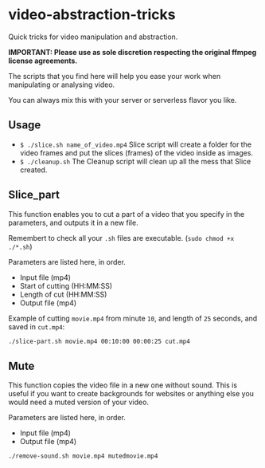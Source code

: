# video-abstraction-tricks
Quick tricks for video manipulation and abstraction.

__IMPORTANT: Please use as sole discretion respecting the 
             original ffmpeg license agreements.__

The scripts that you find here will help you ease your work
when manipulating or analysing video.

You can always mix this with your server or serverless flavor
you like.

## Usage

* `$ ./slice.sh name_of_video.mp4` Slice script will create a folder for the video frames
   and put the slices (frames) of the video inside as images.
* `$ ./cleanup.sh` The Cleanup script will clean up all the mess that Slice created.

## Slice_part
This function enables you to cut a part of a video that you specify in the parameters, and outputs it in a new file.

Remembert to check all your `.sh` files are executable. (`sudo chmod +x ./*.sh`)

Parameters are listed here, in order.

* Input file (mp4)
* Start of cutting (HH:MM:SS)
* Length of cut (HH:MM:SS)
* Output file (mp4)

Example of cutting `movie.mp4` from minute `10`, and length of `25` seconds, and saved in `cut.mp4`:
```bash
./slice-part.sh movie.mp4 00:10:00 00:00:25 cut.mp4
```
## Mute
This function copies the video file in a new one without sound. This is useful if you want to create backgrounds for websites or anything else you would need a muted version of your video.

Parameters are listed here, in order.

* Input file (mp4)
* Output file (mp4)

```bash
./remove-sound.sh movie.mp4 mutedmovie.mp4
```
